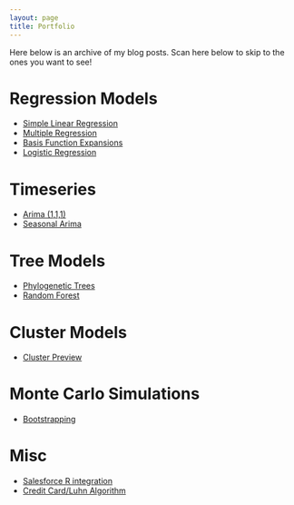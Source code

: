 ```yaml
---
layout: page
title: Portfolio
---
```

Here below is an archive of my blog posts. 
Scan here below to skip to the ones you want to see!


# Regression Models
- [Simple Linear Regression](https://tykiww.github.io/2017-10-20-SLR-Plotly/)
- [Multiple Regression](https://tykiww.github.io/2017-12-20-regression-multiple/)
- [Basis Function Expansions](https://tykiww.github.io/2018-02-05-BFE/)
- [Logistic Regression](https://tykiww.github.io/404.html)
# Timeseries
- [Arima (1,1,1)](https://tykiww.github.io/2017-10-05-fitting-an-arima111/)
- [Seasonal Arima](https://tykiww.github.io/2017-11-05-fitting-a-seasonal-arima/)
# Tree Models
- [Phylogenetic Trees](https://tykiww.github.io/2017-12-05-phylogenetic-trees/)
- [Random Forest](https://tykiww.github.io/2017-11-20-rf-model/)
# Cluster Models
- [Cluster Preview](https://tykiww.github.io/2018-02-20-cluster-zip-soccer/)
# Monte Carlo Simulations
- [Bootstrapping](https://tykiww.github.io/2018-01-20-MC-bootstrap/)
# Misc
- [Salesforce R integration](https://tykiww.github.io/404.html)
- [Credit Card/Luhn Algorithm](https://tykiww.github.io/2018-01-05-luhn-with-rvest/)
